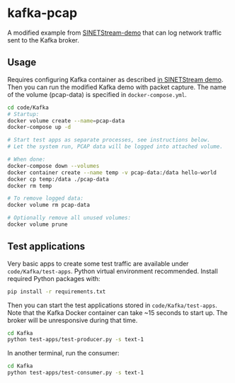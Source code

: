 # kafka-pcap

A modified example from [SINETStream-demo](https://github.com/nii-gakunin-cloud/sinetstream-demo/) that can log network traffic sent to the Kafka broker.

## Usage

Requires configuring Kafka container as described [in SINETStream demo](https://github.com/nii-gakunin-cloud/sinetstream-demo/blob/main/option/Server/Kafka/README.en.md).
Then you can run the modified Kafka demo with packet capture.
The name of the volume (pcap-data) is specified in `docker-compose.yml`.

```bash
cd code/Kafka
# Startup:
docker volume create --name=pcap-data
docker-compose up -d

# Start test apps as separate processes, see instructions below.
# Let the system run, PCAP data will be logged into attached volume.

# When done:
docker-compose down --volumes
docker container create --name temp -v pcap-data:/data hello-world
docker cp temp:/data ./pcap-data
docker rm temp

# To remove logged data:
docker volume rm pcap-data

# Optionally remove all unused volumes:
docker volume prune
```

## Test applications
Very basic apps to create some test traffic are available under ``code/Kafka/test-apps``.
Python virtual environment recommended. Install required Python packages with:

```bash
pip install -r requirements.txt
```

Then you can start the test applications stored in ``code/Kafka/test-apps``.
Note that the Kafka Docker container can take ~15 seconds to start up.
The broker will be unresponsive during that time.

```bash
cd Kafka
python test-apps/test-producer.py -s text-1
```
In another terminal, run the consumer:
```bash
cd Kafka
python test-apps/test-consumer.py -s text-1
```